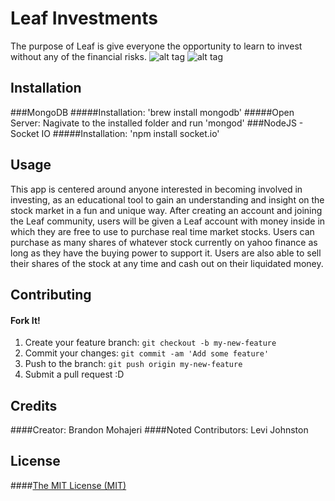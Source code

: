 # Leaf Investments

The purpose of Leaf is give everyone the opportunity to learn to invest without any of the financial risks. 
![alt tag](http://i65.tinypic.com/2ex5y0w.png)
![alt tag](http://i68.tinypic.com/2l9gvwp.png)

## Installation

###MongoDB
#####Installation: 'brew install mongodb' 
#####Open Server: Nagivate to the installed folder and run 'mongod'
###NodeJS - Socket IO
#####Installation: 'npm install socket.io'


## Usage

This app is centered around anyone interested in becoming involved in investing, as an educational tool to gain an understanding and insight on the stock market in a fun and unique way.  After creating an account and joining the Leaf community, users will be given a Leaf account with money inside in which they are free to use to purchase real time market stocks. Users can purchase as many shares of whatever stock currently on yahoo finance as long as they have the buying power to support it. Users are also able to sell their shares of the stock at any time and cash out on their liquidated money. 

## Contributing
#### Fork It!
1. Create your feature branch: `git checkout -b my-new-feature`
2. Commit your changes: `git commit -am 'Add some feature'`
3. Push to the branch: `git push origin my-new-feature`
4. Submit a pull request :D

## Credits
####Creator: Brandon Mohajeri
####Noted Contributors: Levi Johnston


## License
####[The MIT License (MIT)](https://opensource.org/licenses/MIT)



